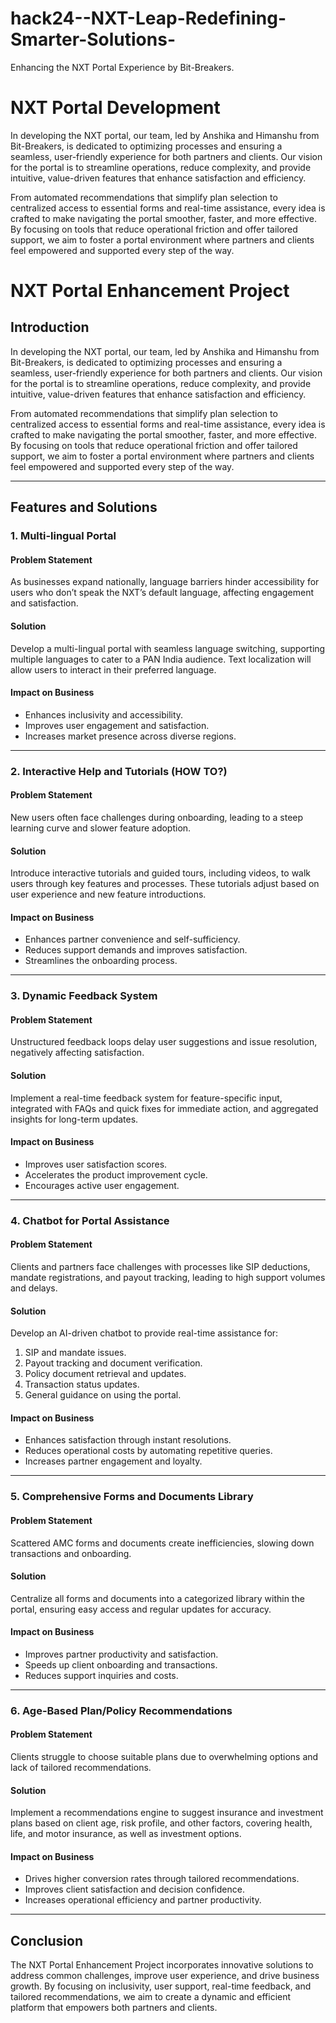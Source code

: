 # hack24--NXT-Leap-Redefining-Smarter-Solutions-
Enhancing the NXT Portal Experience by Bit-Breakers.
# NXT Portal Development  

In developing the NXT portal, our team, led by Anshika and Himanshu from Bit-Breakers, is dedicated to optimizing processes and ensuring a seamless, user-friendly experience for both partners and clients. Our vision for the portal is to streamline operations, reduce complexity, and provide intuitive, value-driven features that enhance satisfaction and efficiency.  

From automated recommendations that simplify plan selection to centralized access to essential forms and real-time assistance, every idea is crafted to make navigating the portal smoother, faster, and more effective. By focusing on tools that reduce operational friction and offer tailored support, we aim to foster a portal environment where partners and clients feel empowered and supported every step of the way.  
# NXT Portal Enhancement Project

## Introduction
In developing the NXT portal, our team, led by Anshika and Himanshu from Bit-Breakers, is dedicated to optimizing processes and ensuring a seamless, user-friendly experience for both partners and clients. Our vision for the portal is to streamline operations, reduce complexity, and provide intuitive, value-driven features that enhance satisfaction and efficiency.

From automated recommendations that simplify plan selection to centralized access to essential forms and real-time assistance, every idea is crafted to make navigating the portal smoother, faster, and more effective. By focusing on tools that reduce operational friction and offer tailored support, we aim to foster a portal environment where partners and clients feel empowered and supported every step of the way.

---

## Features and Solutions

### 1. Multi-lingual Portal
#### **Problem Statement**
As businesses expand nationally, language barriers hinder accessibility for users who don’t speak the NXT’s default language, affecting engagement and satisfaction.

#### **Solution**
Develop a multi-lingual portal with seamless language switching, supporting multiple languages to cater to a PAN India audience. Text localization will allow users to interact in their preferred language.

#### **Impact on Business**
- Enhances inclusivity and accessibility.
- Improves user engagement and satisfaction.
- Increases market presence across diverse regions.

---

### 2. Interactive Help and Tutorials (HOW TO?)
#### **Problem Statement**
New users often face challenges during onboarding, leading to a steep learning curve and slower feature adoption.

#### **Solution**
Introduce interactive tutorials and guided tours, including videos, to walk users through key features and processes. These tutorials adjust based on user experience and new feature introductions.

#### **Impact on Business**
- Enhances partner convenience and self-sufficiency.
- Reduces support demands and improves satisfaction.
- Streamlines the onboarding process.

---

### 3. Dynamic Feedback System
#### **Problem Statement**
Unstructured feedback loops delay user suggestions and issue resolution, negatively affecting satisfaction.

#### **Solution**
Implement a real-time feedback system for feature-specific input, integrated with FAQs and quick fixes for immediate action, and aggregated insights for long-term updates.

#### **Impact on Business**
- Improves user satisfaction scores.
- Accelerates the product improvement cycle.
- Encourages active user engagement.

---

### 4. Chatbot for Portal Assistance
#### **Problem Statement**
Clients and partners face challenges with processes like SIP deductions, mandate registrations, and payout tracking, leading to high support volumes and delays.

#### **Solution**
Develop an AI-driven chatbot to provide real-time assistance for:
1. SIP and mandate issues.
2. Payout tracking and document verification.
3. Policy document retrieval and updates.
4. Transaction status updates.
5. General guidance on using the portal.

#### **Impact on Business**
- Enhances satisfaction through instant resolutions.
- Reduces operational costs by automating repetitive queries.
- Increases partner engagement and loyalty.

---

### 5. Comprehensive Forms and Documents Library
#### **Problem Statement**
Scattered AMC forms and documents create inefficiencies, slowing down transactions and onboarding.

#### **Solution**
Centralize all forms and documents into a categorized library within the portal, ensuring easy access and regular updates for accuracy.

#### **Impact on Business**
- Improves partner productivity and satisfaction.
- Speeds up client onboarding and transactions.
- Reduces support inquiries and costs.

---

### 6. Age-Based Plan/Policy Recommendations
#### **Problem Statement**
Clients struggle to choose suitable plans due to overwhelming options and lack of tailored recommendations.

#### **Solution**
Implement a recommendations engine to suggest insurance and investment plans based on client age, risk profile, and other factors, covering health, life, and motor insurance, as well as investment options.

#### **Impact on Business**
- Drives higher conversion rates through tailored recommendations.
- Improves client satisfaction and decision confidence.
- Increases operational efficiency and partner productivity.

---

## Conclusion
The NXT Portal Enhancement Project incorporates innovative solutions to address common challenges, improve user experience, and drive business growth. By focusing on inclusivity, user support, real-time feedback, and tailored recommendations, we aim to create a dynamic and efficient platform that empowers both partners and clients.
